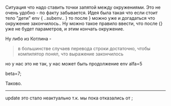 Ситуация что надо ставить точки запятой между окружениями.
Это не очень удобно - по факту забывается.
Идея была такая что если стоит тело "дети" env { ..subenv.. } то после } можно уже и догадаться что окружение закончилось..
Ну можно такое правило ввести, что после {} уже не будет параметров, и этим кончать окружение.

Ну либо из Котлина -
> в большинстве случаев перевода строки достаточно, чтобы компилятор понял, что выражение закончилось

но у нас это не так, у нас может быть продолжение
env
alfa=5

beta=7;

Таково.

------------------
update это стало неактуально т.к. мы пока отказались от ;